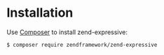 # Installation

Use [Composer](https://getcomposer.org/) to install zend-expressive:

```bash
$ composer require zendframework/zend-expressive
```
